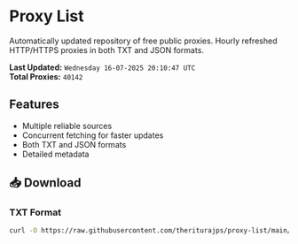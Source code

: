 # Proxy List

Automatically updated repository of free public proxies. Hourly refreshed HTTP/HTTPS proxies in both TXT and JSON formats.

**Last Updated:** `Wednesday 16-07-2025 20:10:47 UTC`  
**Total Proxies:** `40142`

## Features
- Multiple reliable sources
- Concurrent fetching for faster updates
- Both TXT and JSON formats
- Detailed metadata

## 📥 Download

### TXT Format
```bash
curl -O https://raw.githubusercontent.com/theriturajps/proxy-list/main/proxies.txt